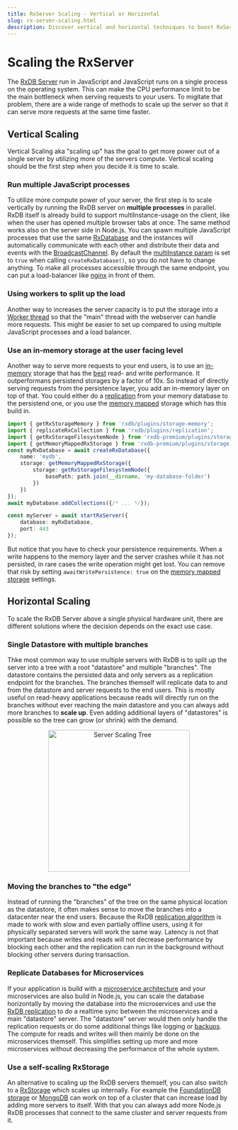 ```yaml
---
title: RxServer Scaling - Vertical or Horizontal
slug: rx-server-scaling.html
description: Discover vertical and horizontal techniques to boost RxServer. Learn multiple processes, worker threads, and replication for limitless performance.
---
```



# Scaling the RxServer

The [RxDB Server](./rx-server.md) run in JavaScript and JavaScript runs on a single process on the operating system. This can make the CPU performance limit to be the main bottleneck when serving requests to your users. To migitate that problem, there are a wide range of methods to scale up the server so that it can serve more requests at the same time faster.


## Vertical Scaling

Vertical Scaling aka "scaling up" has the goal to get more power out of a single server by utilizing more of the servers compute. Vertical scaling should be the first step when you decide it is time to scale.

### Run multiple JavaScript processes
To utilize more compute power of your server, the first step is to scale vertically by running the RxDB server on **multiple processes** in parallel.
RxDB itself is already build to support multiInstance-usage on the client, like when the user has opened multiple browser tabs at once. The same method works also on the server side in Node.js. You can spawn multiple JavaScript processes that use the same [RxDatabase](./rx-database.md) and the instances will automatically communicate with each other and distribute their data and events with the [BroadcastChannel](https://github.com/pubkey/broadcast-channel).
By default the [multiInstance param](./rx-database.md#multiinstance) is set to `true` when calling `createRxDatabase()`, so you do not have to change anything. To make all processes accessible through the same endpoint, you can put a load-balancer like [nginx](https://nginx.org/en/docs/http/load_balancing.html) in front of them.


### Using workers to split up the load

Another way to increases the server capacity is to put the storage into a [Worker thread](./rx-storage-worker.md) so that the "main" thread with the webserver can handle more requests. This might be easier to set up compared to using multiple JavaScript processes and a load balancer.

### Use an in-memory storage at the user facing level

Another way to serve more requests to your end users, is to use an [in-memory](./rx-storage-memory.md) storage that has the [best](./rx-storage-performance.md) read- and write performance. It outperformans persistend storages by a factor of 10x.
So instead of directly serving requests from the persistence layer, you add an in-memory layer on top of that. You could either do a [replication](./replication.md) from your memory database to the persistend one, or you use the [memory mapped](./rx-storage-memory-mapped.md) storage which has this build in.

```ts
import { getRxStorageMemory } from 'rxdb/plugins/storage-memory';
import { replicateRxCollection } from 'rxdb/plugins/replication';
import { getRxStorageFilesystemNode } from 'rxdb-premium/plugins/storage-filesystem-node';
import { getMemoryMappedRxStorage } from 'rxdb-premium/plugins/storage-memory-mapped';
const myRxDatabase = await createRxDatabase({
    name: 'mydb',
    storage: getMemoryMappedRxStorage({
        storage: getRxStorageFilesystemNode({
            basePath: path.join(__dirname, 'my-database-folder')
        })
    })
});
await myDatabase.addCollections({/* ... */});

const myServer = await startRxServer({
    database: myRxDatabase,
    port: 443
});
```

But notice that you have to check your persistence requirements. When a write happens to the memory layer and the server crashes while it has not persisted, in rare cases the write operation might get lost. You can remove that risk by setting `awaitWritePersistence: true` on the  [memory mapped storage](./rx-storage-memory-mapped.md) settings.

## Horizontal Scaling

To scale the RxDB Server above a single physical hardware unit, there are different solutions where the decision depends on the exact use case.

### Single Datastore with multiple branches
Thke most common way to use multiple servers with RxDB is to split up the server into a tree with a root "datastore" and multiple "branches". The datastore contains the persisted data and only servers as a replication endpoint for the branches. The branches themself will replicate data to and from the datastore and server requests to the end users.
This is mostly useful on read-heavy applications because reads will directly run on the branches without ever reaching the main datastore and you can always add more branches to **scale up**. Even adding additional layers of "datastores" is possible so the tree can grow (or shrink) with the demand.

<p align="center">
  <img src="./files/server-scaling-tree.png" alt="Server Scaling Tree" width="320" class="img-padding" />
</p>

### Moving the branches to "the edge"

Instead of running the "branches" of the tree on the same physical location as the datastore, it often makes sense to move the branches into a datacenter near the end users. Because the RxDB [replication algorithm](./replication.md) is made to work with slow and even partially offline users, using it for physically separated servers will work the same way. Latency is not that important because writes and reads will not decrease performance by blocking each other and the replication can run in the background without blocking other servers during transaction.

### Replicate Databases for Microservices

If your application is build with a [microservice architecture](https://en.wikipedia.org/wiki/Microservices) and your microservices are also build in Node.js, you can scale the database horizontally by moving the database into the microservices and use the [RxDB replication](./replication.md) to do a realtime sync between the microservices and a main "datastore" server. The "datastore" server would then only handle the replication requests or do some additional things like logging or [backups](./backup.md). The compute for reads and writes will then mainly be done on the microservices themself. This simplifies setting up more and more microservices without decreasing the performance of the whole system.

### Use a self-scaling RxStorage

An alternative to scaling up the RxDB servers themself, you can also switch to a [RxStorage](./rx-storage.md) which scales up internally. For example the [FoundationDB storage](./rx-storage-foundationdb.md) or [MongoDB](./rx-storage-mongodb.md) can work on top of a cluster that can increase load by adding more servers to itself. With that you can always add more Node.js RxDB processes that connect to the same cluster and server requests from it.

